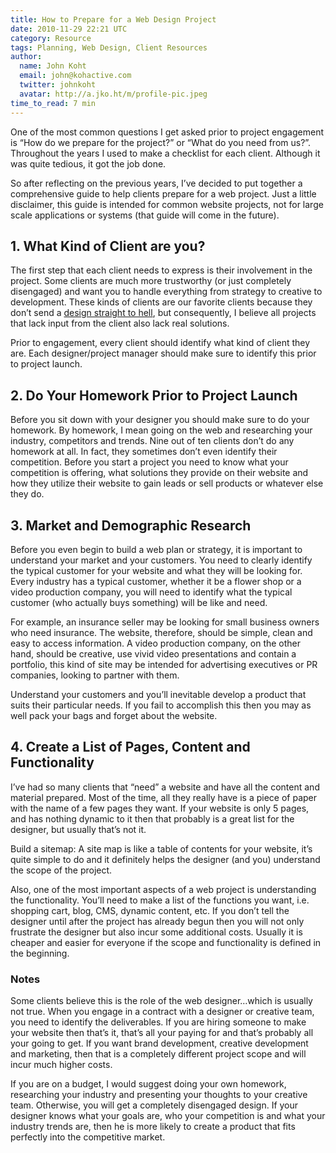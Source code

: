 ```yaml
---
title: How to Prepare for a Web Design Project
date: 2010-11-29 22:21 UTC
category: Resource
tags: Planning, Web Design, Client Resources
author:
  name: John Koht
  email: john@kohactive.com
  twitter: johnkoht
  avatar: http://a.jko.ht/m/profile-pic.jpeg
time_to_read: 7 min
---
```


One of the most common questions I get asked prior to project engagement is “How do we prepare for the project?” or “What do you need from us?”. Throughout the years I used to make a checklist for each client. Although it was quite tedious, it got the job done.

So after reflecting on the previous years, I’ve decided to put together a comprehensive guide to help clients prepare for a web project. Just a little disclaimer, this guide is intended for common website projects, not for large scale applications or systems (that guide will come in the future).

## 1. What Kind of Client are you?

The first step that each client needs to express is their involvement in the project. Some clients are much more trustworthy (or just completely disengaged) and want you to handle everything from strategy to creative to development. These kinds of clients are our favorite clients because they don’t send a [design straight to hell](http://theoatmeal.com/comics/design_hell), but consequently, I believe all projects that lack input from the client also lack real solutions.

Prior to engagement, every client should identify what kind of client they are. Each designer/project manager should make sure to identify this prior to project launch.

## 2. Do Your Homework Prior to Project Launch

Before you sit down with your designer you should make sure to do your homework. By homework, I mean going on the web and researching your industry, competitors and trends. Nine out of ten clients don’t do any homework at all. In fact, they sometimes don’t even identify their competition. Before you start a project you need to know what your competition is offering, what solutions they provide on their website and how they utilize their website to gain leads or sell products or whatever else they do.

## 3. Market and Demographic Research

Before you even begin to build a web plan or strategy, it is important to understand your market and your customers. You need to clearly identify the typical customer for your website and what they will be looking for. Every industry has a typical customer, whether it be a flower shop or a video production company, you will need to identify what the typical customer (who actually buys something) will be like and need.

For example, an insurance seller may be looking for small business owners who need insurance. The website, therefore, should be simple, clean and easy to access information. A video production company, on the other hand, should be creative, use vivid video presentations and contain a portfolio, this kind of site may be intended for advertising executives or PR companies, looking to partner with them.

Understand your customers and you’ll inevitable develop a product that suits their particular needs. If you fail to accomplish this then you may as well pack your bags and forget about the website.

## 4. Create a List of Pages, Content and Functionality

I’ve had so many clients that “need” a website and have all the content and material prepared. Most of the time, all they really have is a piece of paper with the name of a few pages they want. If your website is only 5 pages, and has nothing dynamic to it then that probably is a great list for the designer, but usually that’s not it.

Build a sitemap: A site map is like a table of contents for your website, it’s quite simple to do and it definitely helps the designer (and you) understand the scope of the project.

Also, one of the most important aspects of a web project is understanding the functionality. You’ll need to make a list of the functions you want, i.e. shopping cart, blog, CMS, dynamic content, etc. If you don’t tell the designer until after the project has already begun then you will not only frustrate the designer but also incur some additional costs. Usually it is cheaper and easier for everyone if the scope and functionality is defined in the beginning.

### Notes

Some clients believe this is the role of the web designer…which is usually not true. When you engage in a contract with a designer or creative team, you need to identify the deliverables. If you are hiring someone to make your website then that’s it, that’s all your paying for and that’s probably all your going to get. If you want brand development, creative development and marketing, then that is a completely different project scope and will incur much higher costs.

If you are on a budget, I would suggest doing your own homework, researching your industry and presenting your thoughts to your creative team. Otherwise, you will get a completely disengaged design. If your designer knows what your goals are, who your competition is and what your industry trends are, then he is more likely to create a product that fits perfectly into the competitive market.